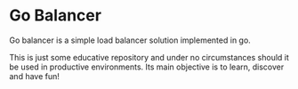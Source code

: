 # Go Balancer

Go balancer is a simple load balancer solution implemented in go.

This is just some educative repository and under no circumstances should
it be used in productive environments. Its main objective is to learn, discover and have fun!
